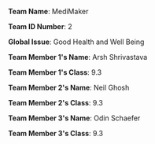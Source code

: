 **Team Name**: MediMaker

**Team ID Number**: 2

**Global Issue**: Good Health and Well Being

**Team Member 1's Name**: Arsh Shrivastava

**Team Member 1's Class**: 9.3


**Team Member 2's Name**: Neil Ghosh

**Team Member 2's Class**: 9.3


**Team Member 3's Name**: Odin Schaefer

**Team Member 3's Class**: 9.3
